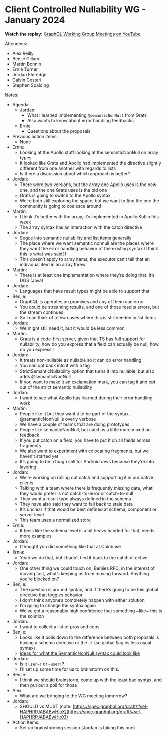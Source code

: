 # Client Controlled Nullability WG - January 2024

**Watch the replay:**
[GraphQL Working Group Meetings on YouTube](https://www.youtube.com/watch?v=bFAyD8AiEcg&list=PLP1igyLx8foFPThkIGEUVbne2_DBwgQke)

Attendees:

- Alex Reilly
- Benjie Gillam
- Martin Bonnin
- Ernie Turner
- Jordan Eldredge
- Calvin Cestari
- Stephen Spalding

Notes:

- Agenda:
  - Jordan:
    - What I learned implementing `@semanticNonNull` from Grats
    - Also wants to know about error handling feedbacks
  - Ernie:
    - Questions about the proposals
- Previous action items:
  - None
- Ernie:
  - Looking at the Apollo stuff looking at the semanticNonNull on array types
  - It looked like Grats and Apollo had implemented the directive slightly
    different from one another with regards to lists
  - Is there a discussion about which approach is better?
- Jordan:
  - There were two versions, but the array one Apollo uses is the new one, and
    the one Grats uses is the old one
  - Grats is going to switch to the Apollo syntax
  - We’re both still exploring the space, but we want to find the one the
    community is going to coalesce around
- Martin:
  - I think it’s better with the array, it’s implemented in Apollo Kotlin this
    week
  - The array syntax has an interaction with the catch directive
- Jordan:
  - Segue into semantic nullability and list items generally
  - The place where we want semantic nonnull are the places where they want the
    error handling behavior of the existing syntax (I think this is what was
    said?)
  - This doesn’t apply to array items, the executor can’t tell that an
    individual item in an array threw
- Martin:
  - There is at least one implementation where they’re doing that. It’s DGS
    (Java)
- Jordan:
  - Languages that have result types might be able to support that
- Benjie:
  - GraphQL.js operates on promises and any of them can error
  - You could be streaming results, and one of those results errors, but the
    stream continues
  - So I can think of a few cases where this is still needed in list items
- Jordan:
  - We might still need it, but it would be less common
- Martin:
  - Grats is a code-first server, given that TS has full support for
    nullability, how do you express that a field can actually be null, how do
    you express `!`
- Jordan:
  - It treats non-nullable as nullable so it can do error handling
  - You can opt back into it with a tag
  - StrictSemanticNullability option that turns it into nullable, but also adds
    @semanticNonNull
  - If you want to make it an exclamation mark, you can tag it and opt out of
    the strict semantic nullability
- Jordan:
  - I want to see what Apollo has learned during their error handling work
- Martin:
  - People like it but they want it to be part of the syntax. @semanticNonNull
    is overly verbose
  - We have a couple of teams that are doing prototypes
  - People like semanticNonNull, but catch is a little more mixed on feedback
  - If you put catch on a field, you have to put it on all fields across
    fragments
  - We also want to experiment with colocating fragments, but we haven’t started
    yet
  - It’s going to be a tough sell for Android devs because they’re into layering
- Jordan:
  - We’re working on rolling out catch and supporting it in our native clients
  - Talking with a team where there is frequently missing data, what they would
    prefer is not catch-to-error or catch-to-null
  - They want a result type always defined in the schema
  - They have also said they want to fall back to stale data
  - It’s unclear if that would be best defined at schema, component or server
    level
  - This team uses a normalized store
- Ernie:
  - It feels like the schema level is a bit heavy handed for that, needs more
    examples
- Jordan:
  - I thought you did something like that at Coinbase
- Ernie:
  - Yeah we do that, but I hadn’t tied it back to the catch directive
- Jordan:
  - One other thing we could touch on, Benjies RFC, in the interest of moving
    fast, what’s keeping us from moving forward. Anything you’re blocked on?
- Benjie:
  - The question is around syntax, and if there’s going to be this global
    directive that toggles behavior
  - I don’t think anyone’s completely happen with either solution
  - I’m going to change the syntax again
  - We’ve got a reasonably high confidence that something ~like~ this is the
    solution
- Jordan:
  - I want to collect a list of pros and cons
- Benjie:
  - Looks like it boils down to the difference between both proposals is having
    a schema directive or the `~!` (so global flag vs less usual syntax)
  - [Ideas for what the SemanticNonNull syntax could look like](<[https://gist.github.com/benjie/19d784721d1658b89fd8954e7ee07034](https://gist.github.com/benjie/19d784721d1658b89fd8954e7ee07034)>)
- Jordan:
  - Is it `user~!` or `~user!`?
  - I’ll set up some time for us to brainstorm on this.
- Benjie:
  - I think we should brainstorm, come up with the least bad syntax, and then
    put out a poll for those
- Alex:
  - What are we bringing to the WG meeting tomorrow?
- Jordan:
  - SHOULD vs MUST (note:
    [https://spec.graphql.org/draft/#sel-HAPHRPJABABwHloX](https://spec.graphql.org/draft/#sel-HAPHRPJABABwHloX))
- Action Items:
  - Set up brainstorming session (Jordan is taking this one)
